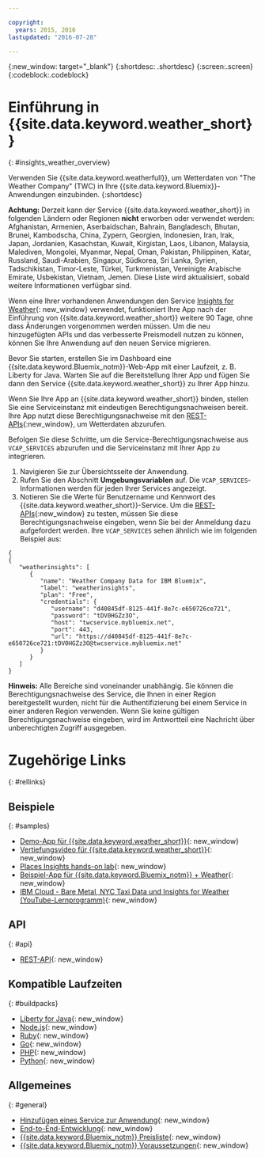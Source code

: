 ```yaml
---

copyright:
  years: 2015, 2016
lastupdated: "2016-07-28"

---
```


{:new_window: target="_blank"}
{:shortdesc: .shortdesc}
{:screen:.screen}
{:codeblock:.codeblock}

# Einführung in {{site.data.keyword.weather_short}}
{: #insights_weather_overview}

Verwenden Sie {{site.data.keyword.weatherfull}},
um Wetterdaten von "The Weather Company" (TWC) in Ihre {{site.data.keyword.Bluemix}}-Anwendungen einzubinden.
{:shortdesc}

**Achtung:** Derzeit kann der Service {{site.data.keyword.weather_short}} in folgenden Ländern
oder Regionen **nicht** erworben oder verwendet werden: Afghanistan, Armenien,
Aserbaidschan, Bahrain, Bangladesch, Bhutan, Brunei, Kambodscha, China, Zypern, Georgien,
Indonesien, Iran, Irak, Japan, Jordanien, Kasachstan,
Kuwait, Kirgistan, Laos, Libanon, Malaysia, Malediven, Mongolei,
Myanmar, Nepal, Oman, Pakistan, Philippinen, Katar, Russland, Saudi-Arabien,
Singapur, Südkorea, Sri Lanka, Syrien, Tadschikistan, Timor-Leste, Türkei,
Turkmenistan, Vereinigte Arabische Emirate, Usbekistan, Vietnam, Jemen. Diese Liste wird aktualisiert, sobald weitere Informationen verfügbar sind.

Wenn eine Ihrer vorhandenen Anwendungen den Service [Insights for Weather](https://console.{DomainName}/docs/services/InsightsWeather/index.html){: new_window} verwendet, funktioniert Ihre App nach der Einführung von {{site.data.keyword.weather_short}} weitere 90 Tage, ohne dass Änderungen vorgenommen werden müssen. Um die neu hinzugefügten APIs und das verbesserte Preismodell
nutzen zu können, können Sie Ihre Anwendung auf den neuen Service migrieren.

Bevor Sie starten, erstellen Sie im Dashboard eine {{site.data.keyword.Bluemix_notm}}-Web-App
mit einer Laufzeit, z. B. Liberty for Java. Warten Sie auf die Bereitstellung Ihrer App und fügen Sie dann den Service {{site.data.keyword.weather_short}} zu Ihrer App hinzu.

Wenn Sie Ihre App an {{site.data.keyword.weather_short}} binden, stellen Sie eine Serviceinstanz mit eindeutigen Berechtigungsnachweisen bereit. Ihre App
nutzt diese Berechtigungsnachweise mit den [REST-APIs](https://twcservice.{APPDomain}/rest-api/){:new_window}, um Wetterdaten abzurufen.

Befolgen Sie diese Schritte, um die Service-Berechtigungsnachweise aus `VCAP_SERVICES` abzurufen und die Serviceinstanz mit Ihrer App zu integrieren.

1. Navigieren Sie zur Übersichtsseite der Anwendung.
2. Rufen Sie den Abschnitt **Umgebungsvariablen** auf. Die `VCAP_SERVICES`-Informationen werden für jeden Ihrer Services angezeigt.
3. Notieren Sie die Werte für Benutzername und Kennwort des {{site.data.keyword.weather_short}}-Service.
Um die [REST-APIs](https://twcservice.{APPDomain}/rest-api/){:new_window} zu testen, müssen Sie diese Berechtigungsnachweise eingeben,
wenn Sie bei der Anmeldung dazu aufgefordert werden.
Ihre `VCAP_SERVICES` sehen ähnlich wie im folgenden Beispiel aus:

```
{
{
   "weatherinsights": [
      {
         "name": "Weather Company Data for IBM Bluemix",
         "label": "weatherinsights",
         "plan": "Free",
         "credentials": {
            "username": "d40845df-8125-441f-8e7c-e650726ce721",
            "password": "tDV0HGZz3O",
            "host": "twcservice.mybluemix.net",
            "port": 443,
            "url": "https://d40845df-8125-441f-8e7c-e650726ce721:tDV0HGZz3O@twcservice.mybluemix.net"
         }
      }
   ]
}
```

**Hinweis:** Alle Bereiche sind voneinander unabhängig. Sie können die Berechtigungsnachweise des Service,
die Ihnen in einer Region bereitgestellt wurden, nicht für die Authentifizierung
bei einem Service in einer anderen Region verwenden.
Wenn Sie keine gültigen Berechtigungsnachweise eingeben, wird im Antwortteil eine Nachricht über unberechtigten Zugriff ausgegeben.

# Zugehörige Links
{: #rellinks}
## Beispiele
{: #samples}
* [Demo-App für {{site.data.keyword.weather_short}}](http://weather-company-data-demo.{APPDomain}){: new_window}
* [Vertiefungsvideo für {{site.data.keyword.weather_short}}](https://youtu.be/pZHXIibziUo){: new_window}
* [Places Insights hands-on lab](https://github.com/IBM-Bluemix/places-insights-lab){: new_window}
* [Beispiel-App für {{site.data.keyword.Bluemix_notm}} + Weather](https://github.com/IBM-Bluemix/insights-weather){: new_window}
* [IBM Cloud - Bare Metal, NYC Taxi Data und Insights for Weather (YouTube-Lernprogramm)](https://www.youtube.com/watch?v=Uwmzpx9DZ5c){: new_window}

## API
{: #api}
* [REST-API](https://twcservice.{APPDomain}/rest-api/){: new_window}

## Kompatible Laufzeiten
{: #buildpacks}
* [Liberty for Java](https://console.{DomainName}/docs/runtimes/liberty/index.html){: new_window}
* [Node.js](https://console.{DomainName}/docs/runtimes/nodejs/index.html){: new_window}
* [Ruby](https://console.{DomainName}/docs/runtimes/ruby/index.html){: new_window}
* [Go](https://console.{DomainName}/docs/runtimes/go/index.html){: new_window}
* [PHP](https://console.{DomainName}/docs/runtimes/php/index.html){: new_window}
* [Python](https://console.{DomainName}/docs/runtimes/python/index.html){: new_window}

## Allgemeines
{: #general}
* [Hinzufügen eines Service zur Anwendung](/docs/reqnsi.html){: new_window}
* [End-to-End-Entwicklung](https://console.{DomainName}/docs/cfapps/ee.html){: new_window}
* [{{site.data.keyword.Bluemix_notm}} Preisliste](https://console.{DomainName}/pricing/){: new_window}
* [{{site.data.keyword.Bluemix_notm}} Voraussetzungen](https://developer.ibm.com/bluemix/support/#prereqs){: new_window}
